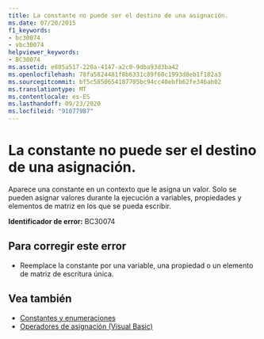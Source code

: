 ```yaml
---
title: La constante no puede ser el destino de una asignación.
ms.date: 07/20/2015
f1_keywords:
- bc30074
- vbc30074
helpviewer_keywords:
- BC30074
ms.assetid: e805a517-228a-4147-a2c0-9dba93d3ba42
ms.openlocfilehash: 78fa5824481f8b6331c89f60c1993d8eb1f182a3
ms.sourcegitcommit: bf5c5850654187705bc94cc40ebfb62fe346ab02
ms.translationtype: MT
ms.contentlocale: es-ES
ms.lasthandoff: 09/23/2020
ms.locfileid: "91077987"
---
```

# <a name="constant-cannot-be-the-target-of-an-assignment"></a>La constante no puede ser el destino de una asignación.

Aparece una constante en un contexto que le asigna un valor. Solo se pueden asignar valores durante la ejecución a variables, propiedades y elementos de matriz en los que se pueda escribir.  
  
 **Identificador de error:** BC30074  
  
## <a name="to-correct-this-error"></a>Para corregir este error  
  
- Reemplace la constante por una variable, una propiedad o un elemento de matriz de escritura única.  
  
## <a name="see-also"></a>Vea también

- [Constantes y enumeraciones](../programming-guide/language-features/constants-enums/index.md)
- [Operadores de asignación (Visual Basic)](../language-reference/operators/assignment-operators.md)
